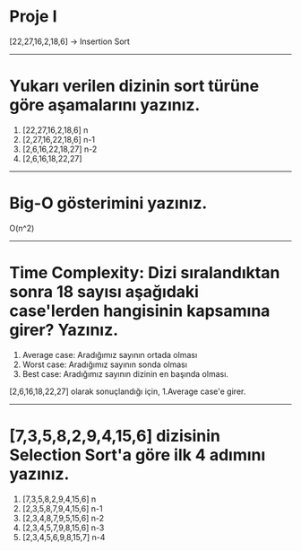 # Proje I

[22,27,16,2,18,6] -> Insertion Sort

--- 
# Yukarı verilen dizinin sort türüne göre aşamalarını yazınız.

  1. [22,27,16,2,18,6] n
  2. [2,27,16,22,18,6] n-1
  3. [2,6,16,22,18,27] n-2
  4. [2,6,16,18,22,27]

---
# Big-O gösterimini yazınız.

O(n^2)

---
# Time Complexity: Dizi sıralandıktan sonra 18 sayısı aşağıdaki case'lerden hangisinin kapsamına girer? Yazınız.

  1. Average case: Aradığımız sayının ortada olması
  2. Worst case: Aradığımız sayının sonda olması
  3. Best case: Aradığımız sayının dizinin en başında olması.

[2,6,16,18,22,27] olarak sonuçlandığı için, 1.Average case'e girer.

---
# [7,3,5,8,2,9,4,15,6] dizisinin Selection Sort'a göre ilk 4 adımını yazınız.

  1. [7,3,5,8,2,9,4,15,6] n
  2. [2,3,5,8,7,9,4,15,6] n-1
  3. [2,3,4,8,7,9,5,15,6] n-2
  4. [2,3,4,5,7,9,8,15,6] n-3
  5. [2,3,4,5,6,9,8,15,7] n-4

